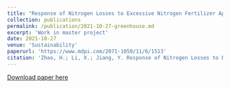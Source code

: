 ```yaml
---
title: "Response of Nitrogen Losses to Excessive Nitrogen Fertilizer Application in Intensive Greenhouse Vegetable Production"
collection: publications
permalink: /publication/2021-10-27-greenhouse.md
excerpt: 'Work in master project'
date: 2021-10-27
venue: 'Sustainability'
paperurl: 'https://www.mdpi.com/2071-1050/11/6/1513'
citation: 'Zhao, H.; Li, X.; Jiang, Y. Response of Nitrogen Losses to Excessive Nitrogen Fertilizer Application in Intensive Greenhouse Vegetable Production. Sustainability 2019, 11, 1513. https://doi.org/10.3390/su11061513'
---
```



[Download paper here](https://www.mdpi.com/2071-1050/11/6/1513/pdf)
